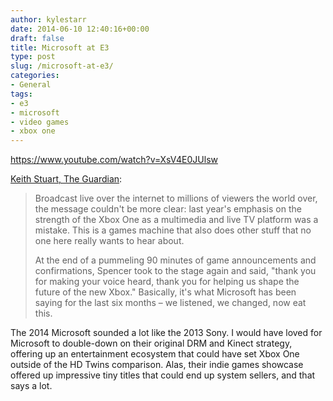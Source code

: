 ```yaml
---
author: kylestarr
date: 2014-06-10 12:40:16+00:00
draft: false
title: Microsoft at E3
type: post
slug: /microsoft-at-e3/
categories:
- General
tags:
- e3
- microsoft
- video games
- xbox one
---
```


<https://www.youtube.com/watch?v=XsV4E0JUlsw>

[Keith Stuart, The Guardian](http://www.theguardian.com/technology/2014/jun/09/e3-2014-microsoft-press-conference-the-key-points):

> Broadcast live over the internet to millions of viewers the world over, the message couldn't be more clear: last year's emphasis on the strength of the Xbox One as a multimedia and live TV platform was a mistake. This is a games machine that also does other stuff that no one here really wants to hear about.
>
> At the end of a pummeling 90 minutes of game announcements and confirmations, Spencer took to the stage again and said, "thank you for making your voice heard, thank you for helping us shape the future of the new Xbox." Basically, it's what Microsoft has been saying for the last six months – we listened, we changed, now eat this.

The 2014 Microsoft sounded a lot like the 2013 Sony. I would have loved for Microsoft to double-down on their original DRM and Kinect strategy, offering up an entertainment ecosystem that could have set Xbox One outside of the HD Twins comparison. Alas, their indie games showcase offered up impressive tiny titles that could end up system sellers, and that says a lot.
